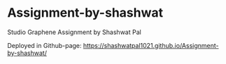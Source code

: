 # Assignment-by-shashwat
Studio Graphene Assignment by Shashwat Pal

Deployed in Github-page: https://shashwatpal1021.github.io/Assignment-by-shashwat/
